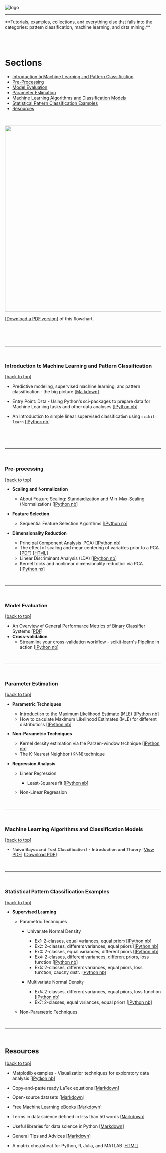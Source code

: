 




![logo](./Images/logo.png)

<hr>
**Tutorials, examples, collections, and everything else that falls into the categories: pattern classification, machine learning, and data mining.**
<br>
<br>



<br>
<br>

# Sections


- [Introduction to Machine Learning and Pattern Classification](#introduction-to-machine-learning-and-pattern-classification)
- [Pre-Processing](#pre-processing)
- [Model Evaluation](#model-evaluation)
- [Parameter Estimation](#parameter-estimation)
- [Machine Learning Algorithms and Classification Models](#machine-learning-algorithms-and-classification-models)
- [Statistical Pattern Classification Examples](#statistical-pattern-classification-examples)
- [Resources](#resources)

<br>



<br>

<img src="./Images/supervised_learning_flowchart.png" style="width: 700px; height:600px;">

[[Download a PDF version](https://github.com/rasbt/pattern_classification/raw/master/PDFs/supervised_learning_flowchart.pdf)] of this flowchart.

<br>
<br>
<br>
<hr>
<br>

### Introduction to Machine Learning and Pattern Classification
[[back to top](#sections)]

- Predictive modeling, supervised machine learning, and pattern classification - the big picture [[Markdown](./machine_learning/supervised_intro/introduction_to_supervised_machine_learning.md)]

- Entry Point: Data - Using Python's sci-packages to prepare data for Machine Learning tasks and other data analyses [[IPython nb](http://nbviewer.ipython.org/github/rasbt/pattern_classification/blob/master/machine_learning/scikit-learn/python_data_entry_point.ipynb)]

- An Introduction to simple linear supervised classification using `scikit-learn` [[IPython nb](http://nbviewer.ipython.org/github/rasbt/pattern_classification/blob/master/machine_learning/scikit-learn/scikit_linear_classification.ipynb)]



<br>
<br>
<br>
<hr>
<br>

### Pre-processing

[[back to top](#sections)]

- **Scaling and Normalization**
	- About Feature Scaling: Standardization and Min-Max-Scaling (Normalization) [[IPython nb](http://nbviewer.ipython.org/github/rasbt/pattern_classification/blob/master/preprocessing/about_standardization_normalization.ipynb)]


- **Feature Selection**
	- Sequential Feature Selection Algorithms [[IPython nb](http://nbviewer.ipython.org/github/rasbt/pattern_classification/blob/master/dimensionality_reduction/feature_selection/sequential_selection_algorithms.ipynb)] 

- **Dimensionality Reduction**
	- Principal Component Analysis (PCA) [[IPython nb](http://nbviewer.ipython.org/github/rasbt/pattern_classification/blob/master/dimensionality_reduction/projection/principal_component_analysis.ipynb)] 
	- The effect of scaling and mean centering of variables prior to a PCA [[PDF](https://github.com/rasbt/pattern_classification/raw/master/dimensionality_reduction/projection/scale_center_pca/scale_center_pca.pdf)] [[HTML](http://htmlpreview.github.io/?https://raw.githubusercontent.com/rasbt/pattern_classification/master/dimensionality_reduction/projection/scale_center_pca/scale_center_pca.html)] 
	- Linear Discriminant Analysis (LDA) [[IPython nb](http://nbviewer.ipython.org/github/rasbt/pattern_classification/blob/master/dimensionality_reduction/projection/linear_discriminant_analysis.ipynb)]
	- Kernel tricks and nonlinear dimensionality reduction via PCA [[IPython nb](http://nbviewer.ipython.org/github/rasbt/pattern_classification/blob/master/dimensionality_reduction/projection/kernel_pca.ipynb)]

<br>
<hr>
<br>

### Model Evaluation
[[back to top](#sections)]

- An Overview of General Performance Metrics of Binary Classifier Systems [[PDF](http://sebastianraschka.com/PDFs/articles/performance_metrics.pdf)]
- **Cross-validation**
	- Streamline your cross-validation workflow - scikit-learn's Pipeline in action [[IPython nb](http://nbviewer.ipython.org/github/rasbt/pattern_classification/blob/master/machine_learning/scikit-learn/scikit-pipeline.ipynb)]

<br>
<hr>
<br>

### Parameter Estimation
[[back to top](#sections)]

- **Parametric Techniques**
    - Introduction to the Maximum Likelihood Estimate (MLE) [[IPython nb](http://nbviewer.ipython.org/github/rasbt/pattern_classification/blob/master/parameter_estimation_techniques/maximum_likelihood_estimate.ipynb)]
    - How to calculate Maximum Likelihood Estimates (MLE) for different distributions [[IPython nb](http://nbviewer.ipython.org/github/rasbt/pattern_classification/blob/master/parameter_estimation_techniques/max_likelihood_est_distributions.ipynb)]
	
- **Non-Parametric Techniques**
	- Kernel density estimation via the Parzen-window technique [[IPython nb](http://nbviewer.ipython.org/github/rasbt/pattern_classification/blob/master/parameter_estimation_techniques/parzen_window_technique.ipynb)]
	- The K-Nearest Neighbor (KNN) technique 


- **Regression Analysis**
	- Linear Regression
		- Least-Squares fit [[IPython nb](http://nbviewer.ipython.org/github/rasbt/pattern_classification/blob/master/data_fitting/regression/linregr_least_squares_fit.ipynb)]
   
   - Non-Linear Regression

<br>
<hr>
<br>


### Machine Learning Algorithms and Classification Models
[[back to top](#sections)]

- Naive Bayes and Text Classification I - Introduction and Theory [[View PDF](http://sebastianraschka.com/PDFs/articles/naive_bayes_1.pdf)] [[Download PDF](https://github.com/rasbt/pattern_classification/raw/master/machine_learning/naive_bayes_1/tex/naive_bayes_1.pdf)] 

<br>
<hr>
<br>


### Statistical Pattern Classification Examples
[[back to top](#sections)]

- **Supervised Learning**
    	
    - Parametric Techniques
    	- Univariate Normal Density 
    		- Ex1: 2-classes, equal variances, equal priors [[IPython nb](http://nbviewer.ipython.org/github/rasbt/pattern_classification/blob/master/stat_pattern_class/supervised/parametric/1_stat_superv_parametric.ipynb)]
			- Ex2: 2-classes, different variances, equal priors [[IPython nb](http://nbviewer.ipython.org/github/rasbt/pattern_classification/blob/master/stat_pattern_class/supervised/parametric/2_stat_superv_parametric.ipynb)]
			- Ex3: 2-classes, equal variances, different priors [[IPython nb](http://nbviewer.ipython.org/github/rasbt/pattern_classification/blob/master/stat_pattern_class/supervised/parametric/3_stat_superv_parametric.ipynb)]
			- Ex4: 2-classes, different variances, different priors, loss function [[IPython nb](http://nbviewer.ipython.org/github/rasbt/pattern_classification/blob/master/stat_pattern_class/supervised/parametric/4_stat_superv_parametric.ipynb)]
			- Ex5: 2-classes, different variances, equal priors, loss function, cauchy distr. [[IPython nb](http://nbviewer.ipython.org/github/rasbt/pattern_classification/blob/master/stat_pattern_class/supervised/parametric/5_stat_superv_parametric.ipynb)]			
			
			
			
    	- Multivariate Normal Density
			- Ex5: 2-classes, different variances, equal priors, loss function [[IPython nb](http://nbviewer.ipython.org/github/rasbt/pattern_classification/blob/master/stat_pattern_class/supervised/parametric/5_stat_superv_parametric.ipynb)]
			- Ex7: 2-classes, equal variances, equal priors [[IPython nb](http://nbviewer.ipython.org/github/rasbt/pattern_classification/blob/master/stat_pattern_class/supervised/parametric/7_stat_superv_parametric.ipynb)]  		
    		
    - Non-Parametric Techniques


<br>
<hr>
<br>

## Resources
[[back to top](#sections)]

- Matplotlib examples - Visualization techniques for exploratory data analysis [[IPython nb](http://nbviewer.ipython.org/github/rasbt/pattern_classification/blob/master/resources/matplotlib_viz_gallery.ipynb)]

- Copy-and-paste ready LaTex equations [[Markdown](./resources/latex_equations.md)]

- Open-source datasets [[Markdown](./resources/dataset_collections.md)]

- Free Machine Learning eBooks [[Markdown](./resources/machine_learning_ebooks.md)]

- Terms in data science defined in less than 50 words [[Markdown](./resources/data_glossary.md)]

- Useful libraries for data science in Python [[Markdown](./resources/python_data_libraries.md)]

- General Tips and Advices [[Markdown](./resources/general_tips_and_advices.md)]

- A matrix cheatsheat for Python, R, Julia, and MATLAB  [[HTML](http://sebastianraschka.com/github/pattern_classification/matrix_cheatsheet_table.html)]





